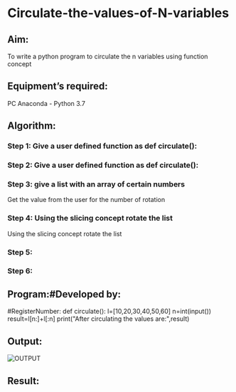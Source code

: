 # Circulate-the-values-of-N-variables
## Aim:
To write a python program to circulate the n variables using function concept
## Equipment’s required:
PC
Anaconda - Python 3.7
## Algorithm: 
### Step 1: Give a user defined function as def circulate():
### Step 2: Give a user defined function as def circulate():
### Step 3: give a list with an array of certain numbers
Get the value from the user for the number of rotation
### Step 4: Using the slicing concept rotate the list
Using the slicing concept rotate the list

### Step 5: 
### Step 6: 
## Program:#Developed by: 
#RegisterNumber:
def circulate():
   l=[10,20,30,40,50,60]
   n=int(input())
   result=l[n:]+l[:n]
   print("After circulating the values are:",result)
   
## Output:
![OUTPUT](./ssn.png.png)
## Result:
